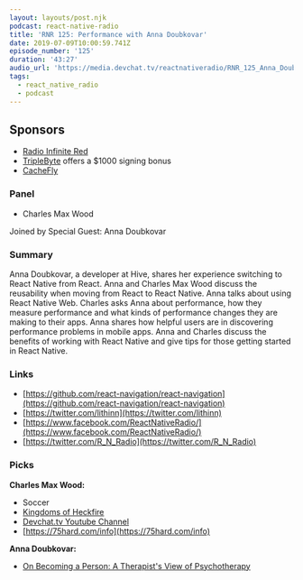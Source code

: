 ```yaml
---
layout: layouts/post.njk
podcast: react-native-radio
title: 'RNR 125: Performance with Anna Doubkovar'
date: 2019-07-09T10:00:59.741Z
episode_number: '125'
duration: '43:27'
audio_url: 'https://media.devchat.tv/reactnativeradio/RNR_125_Anna_Doubkova.mp3'
tags:
  - react_native_radio
  - podcast
---
```

## **Sponsors**



*   [Radio Infinite Red](http://radio.infinite.red/)
*   [TripleByte](https://triplebyte.com/reactradio) offers a $1000 signing bonus
*   [CacheFly](https://www.cachefly.com/)


### **Panel**



*   Charles Max Wood

Joined by Special Guest: Anna Doubkovar


### **Summary**

Anna Doubkovar, a developer at Hive, shares her experience switching to React Native from React. Anna and Charles Max Wood discuss the reusability when moving from React to React Native. Anna talks about using React Native Web. Charles asks Anna about performance, how they measure performance and what kinds of performance changes they are making to their apps. Anna shares how helpful users are in discovering performance problems in mobile apps. Anna and Charles discuss the benefits of working with React Native and give tips for those getting started in React Native. 


### **Links**



*   [https://github.com/react-navigation/react-navigation](https://github.com/react-navigation/react-navigation)
*   [https://twitter.com/lithinn](https://twitter.com/lithinn)
*   [https://www.facebook.com/ReactNativeRadio/](https://www.facebook.com/ReactNativeRadio/)
*   [https://twitter.com/R_N_Radio](https://twitter.com/R_N_Radio)


### **Picks**

**Charles Max Wood:**



*   Soccer
*   [Kingdoms of Heckfire](https://www.bluestacks.com/campaign/ata.kraken.heckfire/en/?utm_campaign=yb-dau-ata.kraken.heckfire-en-us-s-1&msclkid=f978e68f40cb133f515fbbaa25255b10&utm_source=bing&utm_medium=cpc&utm_term=kingdoms%20of%20heckfire&utm_content=ata.kraken.heckfire)
*   [Devchat.tv Youtube Channel](https://www.youtube.com/channel/UCABJEQ57MIn6X3TIHIebJUw/featured)
*   [https://75hard.com/info](https://75hard.com/info)

**Anna Doubkovar:**



*   [On Becoming a Person: A Therapist's View of Psychotherapy](https://www.amazon.com/Becoming-Person-Therapists-View-Psychotherapy/dp/039575531X/ref=sr_1_1?ie=UTF8&qid=1548462018&sr=8-1&linkCode=ll1&tag=devchattv-20&linkId=f06bfe7482dca8bb751ed6d7cc86e2ab&language=en_US)
